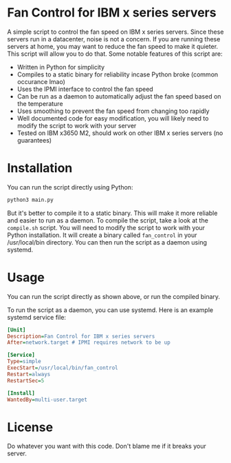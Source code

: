 # Fan Control for IBM x series servers
A simple script to control the fan speed on IBM x series servers. Since these servers run in a datacenter, noise is not a concern. If you are running these servers at home, you may want to reduce the fan speed to make it quieter. This script will allow you to do that. Some notable features of this script are:
- Written in Python for simplicity
- Compiles to a static binary for reliability incase Python broke (common occurance lmao)
- Uses the IPMI interface to control the fan speed
- Can be run as a daemon to automatically adjust the fan speed based on the temperature
- Uses smoothing to prevent the fan speed from changing too rapidly
- Well documented code for easy modification, you will likely need to modify the script to work with your server
- Tested on IBM x3650 M2, should work on other IBM x series servers (no guarantees)

# Installation
You can run the script directly using Python:
```bash
python3 main.py
```
But it's better to compile it to a static binary. This will make it more reliable and easier to run as a daemon. To compile the script,
take a look at the `compile.sh` script. You will need to modify the script to work with your Python installation. It will create a binary called `fan_control` in your /usr/local/bin directory. You can then run the script as a daemon using systemd. 


# Usage
You can run the script directly as shown above, or run the compiled binary.

To run the script as a daemon, you can use systemd. Here is an example systemd service file:
```ini
[Unit]
Description=Fan Control for IBM x series servers
After=network.target # IPMI requires network to be up

[Service]
Type=simple
ExecStart=/usr/local/bin/fan_control
Restart=always
RestartSec=5

[Install]
WantedBy=multi-user.target
```

# License
Do whatever you want with this code. Don't blame me if it breaks your server.